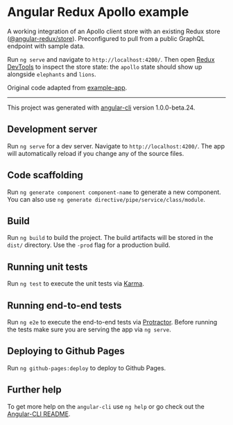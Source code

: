 # Angular Redux Apollo example

A working integration of an Apollo client store with an existing Redux store 
([@angular-redux/store](https://github.com/angular-redux/store)). Preconfigured to 
pull from a public GraphQL endpoint with sample data.

Run `ng serve` and navigate to `http://localhost:4200/`. Then open 
[Redux DevTools](https://github.com/gaearon/redux-devtools) to inspect the store
state: the `apollo` state should show up alongside `elephants` and `lions`.

Original code adapted from [example-app](https://github.com/angular-redux/example-app/).

---

This project was generated with [angular-cli](https://github.com/angular/angular-cli) version 1.0.0-beta.24.

## Development server
Run `ng serve` for a dev server. Navigate to `http://localhost:4200/`. The app will automatically reload if you change any of the source files.

## Code scaffolding

Run `ng generate component component-name` to generate a new component. You can also use `ng generate directive/pipe/service/class/module`.

## Build

Run `ng build` to build the project. The build artifacts will be stored in the `dist/` directory. Use the `-prod` flag for a production build.

## Running unit tests

Run `ng test` to execute the unit tests via [Karma](https://karma-runner.github.io).

## Running end-to-end tests

Run `ng e2e` to execute the end-to-end tests via [Protractor](http://www.protractortest.org/).
Before running the tests make sure you are serving the app via `ng serve`.

## Deploying to Github Pages

Run `ng github-pages:deploy` to deploy to Github Pages.

## Further help

To get more help on the `angular-cli` use `ng help` or go check out the [Angular-CLI README](https://github.com/angular/angular-cli/blob/master/README.md).
